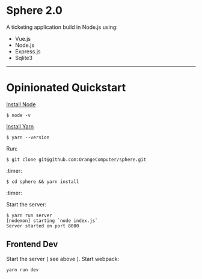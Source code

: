 # Sphere 2.0

A ticketing application build in Node.js using:

* Vue.js
* Node.js
* Express.js
* Sqlite3

---

# Opinionated Quickstart

[Install Node](https://nodejs.org/en/download/package-manager/)

```console
$ node -v
```

[Install Yarn](https://yarnpkg.com/lang/en/docs/install/)

```console
$ yarn --version
```

Run:

```console
$ git clone git@github.com:OrangeComputer/sphere.git
```

:timer:

```console
$ cd sphere && yarn install
```

:timer:

Start the server:

```console
$ yarn run server
[nodemon] starting `node index.js`
Server started on port 8000
```

## Frontend Dev

Start the server ( see above ).
Start webpack:

```console
yarn run dev
```
